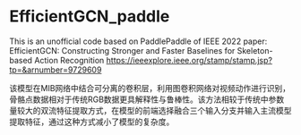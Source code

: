 # EfficientGCN_paddle
This is an unofficial code based on PaddlePaddle of IEEE 2022 paper:
EfficientGCN: Constructing Stronger and Faster Baselines for Skeleton-based Action Recognition
https://ieeexplore.ieee.org/stamp/stamp.jsp?tp=&arnumber=9729609

该模型在MIB网络中结合可分离的卷积层，利用图卷积网络对视频动作进行识别，骨骼点数据相对于传统RGB数据更具解释性与鲁棒性。该方法相较于传统中参数量较大的双流特征提取方式，在模型的前端选择融合三个输入分支并输入主流模型提取特征，通过这种方式减小了模型的复杂度。
